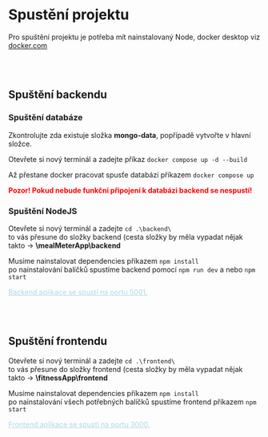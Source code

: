 <h1>Spustění projektu</h1>
<p>
  Pro spuštění projektu je potřeba mít nainstalovaný Node, docker desktop
  viz
  <a href="https://www.docker.com/products/docker-desktop/">docker.com</a>
</p>
<br /><br />
<h2>Spuštění backendu</h2>
<h3>Spuštění databáze</h3>
<p>
  Zkontrolujte zda existuje složka <strong>mongo-data</strong>, popřípadě
  vytvořte v hlavní složce.
</p>
<p>
  Otevřete si nový terminál a zadejte příkaz
  <code>docker compose up -d --build</code>
</p>
<p>
  Až přestane docker pracovat spusťe databázi příkazem
  <code>docker compose up</code>
</p>
<p style="color: red; font-weight: bold">
  Pozor! Pokud nebude funkční připojení k databázi backend se nespustí!
</p>
<h3>Spuštění NodeJS</h3>
<p>
  Otevřete si nový terminál a zadejte <code>cd .\backend\</code> <br />
  to vás přesune do složky backend (cesta složky by měla vypadat nějak takto
  -> <strong>\mealMeterApp\backend</strong>
</p>
<p>
  Musíme nainstalovat dependencies příkazem <code>npm install</code><br />
  po nainstalování balíčků spustíme backend pomocí
  <code>npm run dev</code> a nebo <code>npm start</code>
</p>
<p style="color: lightblue; text-decoration: underline;">Backend aplikace se spustí na portu 5001.</p>
<br /><br />
<h2>Spuštění frontendu</h2>
<p>
  Otevřete si nový terminál a zadejte <code>cd .\frontend\</code> <br />
  to vás přesune do složky frontend (cesta složky by měla vypadat nějak
  takto -> <strong>\fitnessApp\frontend</strong>
</p>
<p>
  Musíme nainstalovat dependencies příkazem <code>npm install</code><br />
  po nainstalování všech potřebných balíčků spustíme frontend příkazem
  <code>npm start</code>
</p>
<p style="color: lightblue; text-decoration: underline;">Frontend aplikace se spustí na portu 3000.</p>
